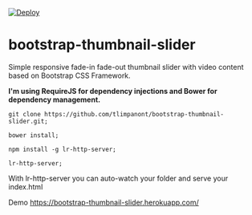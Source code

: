 [![Deploy](https://www.herokucdn.com/deploy/button.svg)](https://heroku.com/deploy)

# bootstrap-thumbnail-slider

Simple responsive fade-in fade-out thumbnail slider with video content based on Bootstrap CSS Framework.

**I'm using RequireJS for dependency injections and Bower for dependency management.**

``` 
git clone https://github.com/tlimpanont/bootstrap-thumbnail-slider.git;

bower install;

npm install -g lr-http-server;

lr-http-server; 

```
With lr-http-server you can auto-watch your folder and serve your index.html


Demo https://bootstrap-thumbnail-slider.herokuapp.com/
